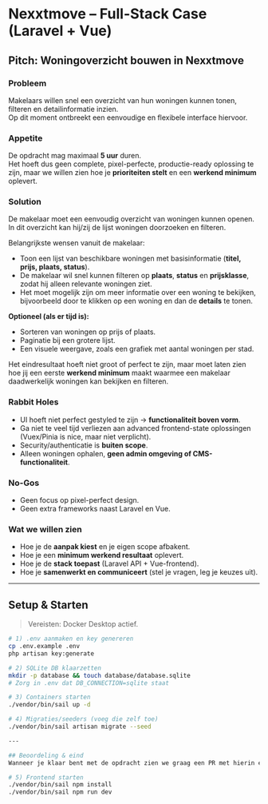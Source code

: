 # Nexxtmove – Full-Stack Case (Laravel + Vue)

## Pitch: Woningoverzicht bouwen in Nexxtmove

### Probleem
Makelaars willen snel een overzicht van hun woningen kunnen tonen, filteren en detailinformatie inzien.  
Op dit moment ontbreekt een eenvoudige en flexibele interface hiervoor.

### Appetite
De opdracht mag maximaal **5 uur** duren.  
Het hoeft dus geen complete, pixel-perfecte, productie-ready oplossing te zijn, maar we willen zien hoe je **prioriteiten stelt** en een **werkend minimum** oplevert.

### Solution
De makelaar moet een eenvoudig overzicht van woningen kunnen openen. In dit overzicht kan hij/zij de lijst woningen doorzoeken en filteren.

Belangrijkste wensen vanuit de makelaar:
- Toon een lijst van beschikbare woningen met basisinformatie (**titel, prijs, plaats, status**).  
- De makelaar wil snel kunnen filteren op **plaats**, **status** en **prijsklasse**, zodat hij alleen relevante woningen ziet.  
- Het moet mogelijk zijn om meer informatie over een woning te bekijken, bijvoorbeeld door te klikken op een woning en dan de **details** te tonen.  

**Optioneel (als er tijd is):**
- Sorteren van woningen op prijs of plaats.  
- Paginatie bij een grotere lijst.  
- Een visuele weergave, zoals een grafiek met aantal woningen per stad.  

Het eindresultaat hoeft niet groot of perfect te zijn, maar moet laten zien hoe jij een eerste **werkend minimum** maakt waarmee een makelaar daadwerkelijk woningen kan bekijken en filteren.

### Rabbit Holes
- UI hoeft niet perfect gestyled te zijn → **functionaliteit boven vorm**.  
- Ga niet te veel tijd verliezen aan advanced frontend-state oplossingen (Vuex/Pinia is nice, maar niet verplicht).  
- Security/authenticatie is **buiten scope**.  
- Alleen woningen ophalen, **geen admin omgeving of CMS-functionaliteit**.  

### No-Gos
- Geen focus op pixel-perfect design.  
- Geen extra frameworks naast Laravel en Vue.  

### Wat we willen zien
- Hoe je de **aanpak kiest** en je eigen scope afbakent.  
- Hoe je een **minimum werkend resultaat** oplevert.  
- Hoe je de **stack toepast** (Laravel API + Vue-frontend).  
- Hoe je **samenwerkt en communiceert** (stel je vragen, leg je keuzes uit).  

---

## Setup & Starten

> Vereisten: Docker Desktop actief.

```bash
# 1) .env aanmaken en key genereren
cp .env.example .env
php artisan key:generate

# 2) SQLite DB klaarzetten
mkdir -p database && touch database/database.sqlite
# Zorg in .env dat DB_CONNECTION=sqlite staat

# 3) Containers starten
./vendor/bin/sail up -d

# 4) Migraties/seeders (voeg die zelf toe)
./vendor/bin/sail artisan migrate --seed

---

## Beoordeling & eind
Wanneer je klaar bent met de opdracht zien we graag een PR met hierin een uitleg van je oplossing en wat je allemaal hebt overwogen. We zullen vervolgens samen zitten voor een demo om dit te bespreken. 

# 5) Frontend starten
./vendor/bin/sail npm install
./vendor/bin/sail npm run dev
